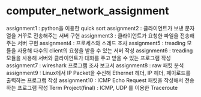 # computer_network_assignment

assignment1 : python을 이용한 quick sort
assignment2 : 클라이언트가 보낸 문자열을 거꾸로 전송해주는 서버 구현
assignment3 : 클라이언트가 요청한 파일을 전송해주는 서버 구현
assignment4 : 프로세스와 스레드 조사
assignment5 : treading 모듈을 사용해 다수의 client의 요청을 받을 수 있는 서버 작성
assignment6 : treading 모듈을 사용해 서버와 클라이언트가 대화를 주고 받을 수 있는 프로그램 작성
assignment7 : wireshark 프로그램 조사 보고서
assignment8 : raw 패킷 분석
assignment9 : Linux에서 IP Packet을 수신해 Ethernet 헤더, IP 헤더, 페이로드를 출력하는 프로그램 작성
assignment10 : ICMP Echo Request 패킷을 작성해서 전송하는 프로그램 작성
Term Project(final) : ICMP, UDP 를 이용한 Traceroute
